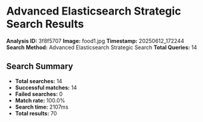 # Advanced Elasticsearch Strategic Search Results

**Analysis ID:** 3f8f5707
**Image:** food1.jpg
**Timestamp:** 20250612_172244
**Search Method:** Advanced Elasticsearch Strategic Search
**Total Queries:** 14

## Search Summary

- **Total searches:** 14
- **Successful matches:** 14
- **Failed searches:** 0
- **Match rate:** 100.0%
- **Search time:** 2107ms
- **Total results:** 70

